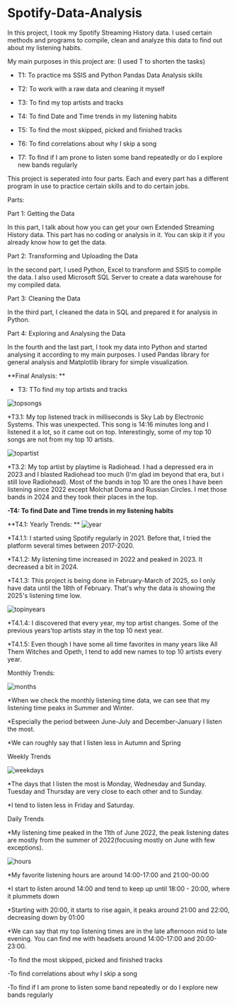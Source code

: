 # Spotify-Data-Analysis
In this project, I took my Spotify Streaming History data. I used certain methods and programs to compile, clean and analyze this data to find out about my listening habits.

My main purposes in this project are: (I used T to shorten the tasks)

- T1: To practice ms SSIS and Python Pandas Data Analysis skills

- T2: To work with a raw data and cleaning it myself

- T3: To find my top artists and tracks

- T4: To find Date and Time trends in my listening habits

- T5: To find the most skipped, picked and finished tracks

- T6: To find correlations about why I skip a song

- T7: To find if I am prone to listen some band repeatedly or do I explore new bands regularly

This project is seperated into four parts. Each and every part has a different program in use to practice certain skills and to do certain jobs.

Parts:

Part 1: Getting the Data

In this part, I talk about how you can get your own Extended Streaming History data. This part has no coding or analysis in it. You can skip it if you already know how to get
the data.

Part 2: Transforming and Uploading the Data

In the second part, I used Python, Excel to transform and SSIS to compile the data. I also used Microsoft SQL Server to create a data warehouse for my compiled data.

Part 3: Cleaning the Data

In the third part, I cleaned the data in SQL and prepared it for analysis in Python.

Part 4: Exploring and Analysing the Data

In the fourth and the last part, I took my data into Python and started analysing it according to my main purposes. I used Pandas library for general analysis
and Matplotlib library for simple visualization.

**Final Analysis:
**

- T3: TTo find my top artists and tracks

![topsongs](https://github.com/user-attachments/assets/0fc3d7cc-519b-4034-b24a-761493e2adf8)


*T3.1: My top listened track in milliseconds is Sky Lab by Electronic Systems. This was unexpected. This song is 14:16 minutes long and I listened it a lot, so it came
out on top. Interestingly, some of my top 10 songs are not from my top 10 artists.

![topartist](https://github.com/user-attachments/assets/4e848403-5f9e-41f9-8676-ced4554e566a)

*T3.2: My top artist by playtime is Radiohead. I had a depressed era in 2023 and I blasted Radiohead too much (I'm glad im beyond that era, but i still love Radiohead).
Most of the bands in top 10 are the ones I have been listening since 2022 except Molchat Doma and Russian Circles. I met those bands in 2024 and they took their
places in the top.

**-T4: To find Date and Time trends in my listening habits**


**T4.1: Yearly Trends:
**
![year](https://github.com/user-attachments/assets/4cf1e640-2b23-4a14-9340-57a7e00cf1e1)

*T4.1.1: I started using Spotify regularly in 2021. Before that, I tried the platform several times between 2017-2020.

*T4.1.2: My listening time increased in 2022 and peaked in 2023. It decreased a bit in 2024.

*T4.1.3: This project is being done in February-March of 2025, so I only have data until the 18th of February. That's why the data is showing the 2025's listening time low.

![topinyears](https://github.com/user-attachments/assets/59c30fba-9ed2-4880-81eb-6c5c7bb96b84)

*T4.1.4: I discovered that every year, my top artist changes. Some of the previous years'top artists stay in the top 10 next year.

*T4.1.5: Even though I have some all time favorites in many years like All Them Witches and Opeth, I tend to add new names to top 10 artists every year.


Monthly Trends:

![months](https://github.com/user-attachments/assets/74cc6e5d-21b2-4e87-8f24-bc01c4faf64d)

*When we check the monthly listening time data, we can see that my listening time peaks in Summer and Winter.

*Especially the period between June-July and December-January I listen the most.

*We can roughly say that I listen less in Autumn and Spring


Weekly Trends

![weekdays](https://github.com/user-attachments/assets/cd3552b6-1ae3-454e-b6ad-55cb1796f78f)

*The days that I listen the most is Monday, Wednesday and Sunday. Tuesday and Thursday are very close to each other and to Sunday.

*I tend to listen less in Friday and Saturday.


Daily Trends

*My listening time peaked in the 11th of June 2022, the peak listening dates are mostly from the summer of 2022(focusing mostly on June with few exceptions).

![hours](https://github.com/user-attachments/assets/a3c79888-25c9-4087-9c7d-dd224f837f38)

*My favorite listening hours are around 14:00-17:00 and 21:00-00:00

*I start to listen around 14:00 and tend to keep up until 18:00 - 20:00, where it plummets down

*Starting with 20:00, it starts to rise again, it peaks around 21:00 and 22:00, decreasing down by 01:00

*We can say that my top listening times are in the late afternoon mid to late evening. You can find me with headsets around 14:00-17:00 and 20:00-23:00.


-To find the most skipped, picked and finished tracks


-To find correlations about why I skip a song

-To find if I am prone to listen some band repeatedly or do I explore new bands regularly

